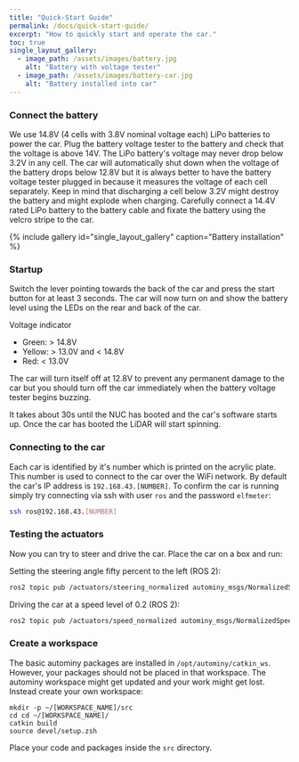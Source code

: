 ```yaml
---
title: "Quick-Start Guide"
permalink: /docs/quick-start-guide/
excerpt: "How to quickly start and operate the car."
toc: true
single_layout_gallery:
  - image_path: /assets/images/battery.jpg
    alt: "Battery with voltage tester"
  - image_path: /assets/images/battery-car.jpg
    alt: "Battery installed into car"
---
```

### Connect the battery
We use 14.8V (4 cells with 3.8V nominal voltage each) LiPo batteries to
power the car. Plug the battery voltage tester to the battery and check
that the voltage is above 14V. The LiPo battery's voltage may never drop
below 3.2V in any cell. The car will automatically shut down when the
voltage of the battery drops below 12.8V but it is always better to have
the battery voltage tester plugged in because it measures the voltage of
each cell separately. Keep in mind that discharging a cell below 3.2V
might destroy the battery and might explode when charging. Carefully
connect a 14.4V rated LiPo battery to the battery cable and fixate the
battery using the velcro stripe to the car.

{% include gallery id="single_layout_gallery" caption="Battery installation" %}

### Startup
Switch the lever pointing towards the back of the car and press the
start button for at least 3 seconds. The car will now turn on and show
the battery level using the LEDs on the rear and back of the car.

Voltage indicator
* Green: > 14.8V
* Yellow: > 13.0V and < 14.8V
* Red: < 13.0V

The car will turn itself off at 12.8V to prevent any permanent damage to
the car but you should turn off the car immediately when the battery
voltage tester begins buzzing.

It takes about 30s until the NUC has booted and the car's software
starts up. Once the car has booted the LiDAR will start spinning.

### Connecting to the car
Each car is identified by it's number which is printed on the acrylic
plate. This number is used to connect to the car over the WiFi network.
By default the car's IP address is `192.168.43.[NUMBER]`. To confirm the
car is running simply try connecting via ssh with user `ros` and the
password `elfmeter`:

```bash
ssh ros@192.168.43.[NUMBER]
```

### Testing the actuators
Now you can try to steer and drive the car. Place the car on a box and
run:

Setting the steering angle fifty percent to the left  (ROS 2):
```bash
ros2 topic pub /actuators/steering_normalized autominy_msgs/NormalizedSteeringCommand "value: 0.5"
```

Driving the car at a speed level of 0.2 (ROS 2):
```bash
ros2 topic pub /actuators/speed_normalized autominy_msgs/NormalizedSpeedCommand "header: value: 0.2"
```


### Create a workspace
The basic autominy packages are installed in ```/opt/autominy/catkin_ws```. However, your packages should not be placed in that workspace. The autominy workspace might get updated and your work might get lost. Instead create your own workspace:

```
mkdir -p ~/[WORKSPACE_NAME]/src
cd cd ~/[WORKSPACE_NAME]/
catkin build
source devel/setup.zsh
```

Place your code and packages inside the ```src``` directory.

